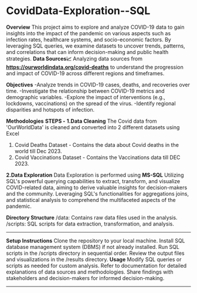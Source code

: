 # CovidData-Exploration--SQL
**Overview**
This project aims to explore and analyze COVID-19 data to gain insights into the impact of the pandemic on various aspects such as infection rates, healthcare systems, and socio-economic factors. By leveraging SQL queries, we examine datasets to uncover trends, patterns, and correlations that can inform decision-making and public health strategies.
**Data Sources📈**
Analyzing data sources from **https://ourworldindata.org/covid-deaths** to understand the progression and impact of COVID-19 across different regions and timeframes.

**Objectives**
-Analyze trends in COVID-19 cases, deaths, and recoveries over time.
-Investigate the relationship between COVID-19 metrics and demographic variables.
-Explore the impact of interventions (e.g., lockdowns, vaccinations) on the spread of the virus.
-Identify regional disparities and hotspots of infection.

**Methodologies**
**STEPS -**
**1.Data Cleaning**
The Covid data from 'OurWorldData' is  cleaned and converted into 2 different datasets using Excel 
1. Covid Deaths Dataset - Contains the data about Covid deaths in the world till Dec 2023.
2. Covid Vaccinations Dataset - Contains the Vaccinations data till DEC 2023.

**2.Data Exploration**
Data Exploration is performed using **MS-SQL**
Utilizing SQL's powerful querying capabilities to extract, transform, and visualize COVID-related data, aiming to derive valuable insights for decision-makers and the community. 
Leveraging SQL's functionalities for aggregations joins, and statistical analysis to comprehend the multifaceted aspects of the pandemic.

**Directory Structure**
/data: Contains raw data files used in the analysis.
/scripts: SQL scripts for data extraction, transformation, and analysis.

------------------------------------------------------------------------------------------------------------------------------------------------------------------------------
**Setup Instructions**
Clone the repository to your local machine.
Install SQL database management system (DBMS) if not already installed.
Run SQL scripts in the /scripts directory in sequential order.
Review the output files and visualizations in the /results directory.
**Usage**
Modify SQL queries or scripts as needed for custom analysis.
Refer to documentation for detailed explanations of data sources and methodologies.
Share findings with stakeholders and decision-makers for informed decision-making.

------------------------------------------------------------------------------------------------------------------------------------------------------------------------------








